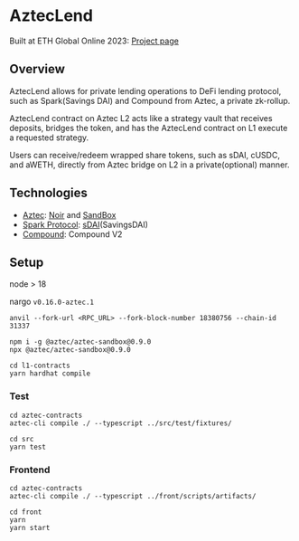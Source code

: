 # AztecLend

Built at ETH Global Online 2023: [Project page](https://ethglobal.com/showcase/azteclend-fpkys)

## Overview

AztecLend allows for private lending operations to DeFi lending protocol, such as Spark(Savings DAI) and Compound from Aztec, a private zk-rollup.

AztecLend contract on Aztec L2 acts like a strategy vault that receives deposits, bridges the token, and has the AztecLend contract on L1 execute a requested strategy.

Users can receive/redeem wrapped share tokens, such as sDAI, cUSDC, and aWETH, directly from Aztec bridge on L2 in a private(optional) manner.

## Technologies

- [Aztec](https://aztec.network/): [Noir](https://noir-lang.org/) and [SandBox](https://docs.aztec.network/dev_docs/getting_started/sandbox)
- [Spark Protocol](https://spark.fi/): [sDAI](https://docs.spark.fi/defi-infrastructure/sdai-overview)(SavingsDAI)
- [Compound](https://compound.finance/): Compound V2

## Setup

node > 18

nargo `v0.16.0-aztec.1`

```shell
anvil --fork-url <RPC_URL> --fork-block-number 18380756 --chain-id 31337
```

```shell
npm i -g @aztec/aztec-sandbox@0.9.0
npx @aztec/aztec-sandbox@0.9.0
```

```shell
cd l1-contracts
yarn hardhat compile
```

### Test

```shell
cd aztec-contracts
aztec-cli compile ./ --typescript ../src/test/fixtures/
```

```shell
cd src
yarn test
```

### Frontend

```shell
cd aztec-contracts
aztec-cli compile ./ --typescript ../front/scripts/artifacts/
```

```shell
cd front
yarn
yarn start
```
